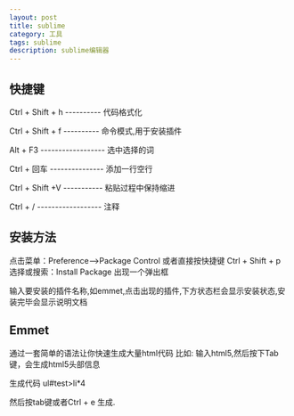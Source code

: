 ```yaml
---
layout: post
title: sublime
category: 工具
tags: sublime
description: sublime编辑器
---
```


## 快捷键
Ctrl + Shift + h  ---------- 代码格式化

Ctrl + Shift + f  ---------- 命令模式,用于安装插件

Alt + F3  ------------------ 选中选择的词

Ctrl + 回车  --------------- 添加一行空行

Ctrl + Shift +V  ----------- 粘贴过程中保持缩进

Ctrl + /  ------------------ 注释

## 安装方法
点击菜单：Preference-->Package Control
或者直接按快捷键 Ctrl + Shift + p
选择或搜索：Install Package
出现一个弹出框

输入要安装的插件名称,如emmet,点击出现的插件,下方状态栏会显示安装状态,安装完毕会显示说明文档


## Emmet
通过一套简单的语法让你快速生成大量html代码
比如:
输入html5,然后按下Tab键，会生成html5头部信息

生成代码
ul#test>li*4

然后按tab键或者Ctrl + e 生成.
